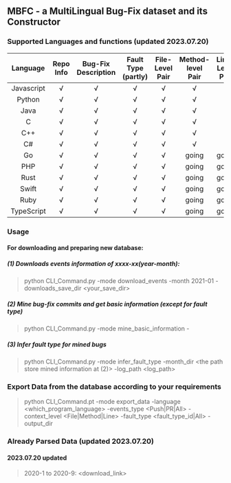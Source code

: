 ## MBFC - a MultiLingual Bug-Fix dataset and its Constructor

### Supported Languages and functions (updated 2023.07.20)

| **Language** | **Repo Info** | **Bug-Fix Description** | **Fault Type (partly)** | **File-Level Pair** | **Method-level Pair** | **Line-Level Pair** |
|:------------:|:-------------:|:-----------------------:|:-----------------------:|:-------------------:|:---------------------:|:-------------------:|
| Javascript   | √             | √                       | √                       | √                   | √                     | √                   |
| Python       | √             | √                       | √                       | √                   | √                     | √                   |
| Java         | √             | √                       | √                       | √                   | √                     | √                   |
| C            | √             | √                       | √                       | √                   | √                     | √                   |
| C++          | √             | √                       | √                       | √                   | √                     | √                   |
| C#           | √             | √                       | √                       | √                   | √                     | √                   |
| Go           | √             | √                       | √                       | √                   | going                 | going               |
| PHP          | √             | √                       | √                       | √                   | going                 | going               |
| Rust         | √             | √                       | √                       | √                   | going                 | going               |
| Swift        | √             | √                       | √                       | √                   | going                 | going               |
| Ruby         | √             | √                       | √                       | √                   | going                 | going               |
| TypeScript   | √             | √                       | √                       | √                   | going                 | going               |


### Usage
#### For downloading and preparing new database:
##### (1) Downloads events information of xxxx-xx(year-month):
> python CLI_Command.py -mode download_events -month 2021-01 -downloads_save_dir <your_save_dir>

##### (2) Mine bug-fix commits and get basic information (except for fault type)
> python CLI_Command.py -mode mine_basic_information -

##### (3) Infer fault type for mined bugs
> python CLI_Command.py -mode infer_fault_type -month_dir <the path store mined information at (2)> -log_path <log_path>

### Export Data from the database according to your requirements
> python CLI_Command.pt -mode export_data -language <which_program_language> -events_type <Push|PR|All> -context_level <File|Method|Line> -fault_type <fault_type_id|All> -output_dir <the directory to store file>


### Already Parsed Data (updated 2023.07.20)
#### 2023.07.20 updated
> 2020-1 to 2020-9: <download_link>